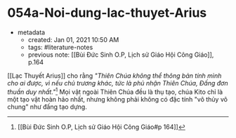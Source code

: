 # 054a-Noi-dung-lac-thuyet-Arius
- metadata
	- created: Jan 01, 2021 10:50 AM
	- tags: #literature-notes 
	- previous note: [[Bùi Đức Sinh O.P, Lịch sử Giáo Hội Công Giáo]], p.164

[[Lạc Thuyết Arius]] cho rằng _"Thiên Chúa không thể thông bản tính mình cho ai được, vì nếu chủ trương khác, tức là phủ nhận Thiên Chúa, Đấng đơn thuần duy nhất."_[^1] Mọi vật ngoài Thiên Chúa đều là thụ tạo, chúa Kito chỉ là một tạo vật hoàn hảo nhất, nhưng không phải  không có đặc tính "vô thủy vô chung" như đấng tạo dựng.

[^1]:[[Bùi Đức Sinh O.P, Lịch sử Giáo Hội Công Giáo#p 164]]